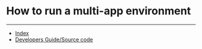 # How to run a multi-app environment



---

- [Index](/camus2/index)
- [Developers Guide/Source code](https://github.com/helix-collective/camus2)
